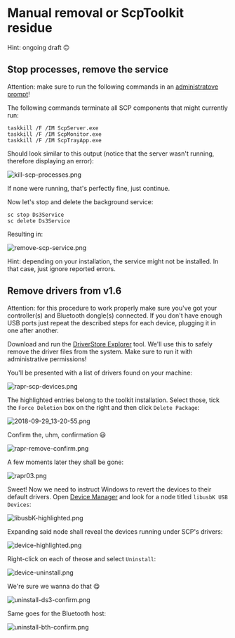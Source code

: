 # Manual removal or ScpToolkit residue

Hint: ongoing draft 🙃

## Stop processes, remove the service

Attention: make sure to run the following commands in an [administratove prompt](https://www.thewindowsclub.com/how-to-run-command-prompt-as-an-administrator)!

The following commands terminate all SCP components that might currently run:

```shell
taskkill /F /IM ScpServer.exe
taskkill /F /IM ScpMonitor.exe
taskkill /F /IM ScpTrayApp.exe
```

Should look similar to this output (notice that the server wasn't running, therefore displaying an error):

![kill-scp-processes.png](img/scp/kill-scp-processes.png)

If none were running, that's perfectly fine, just continue.

Now let's stop and delete the background service:

```shell
sc stop Ds3Service
sc delete Ds3Service
```

Resulting in:

![remove-scp-service.png](img/scp/remove-scp-service.png)

Hint: depending on your installation, the service might not be installed. In that case, just ignore reported errors.

## Remove drivers from v1.6

Attention: for this procedure to work properly make sure you've got your controller(s) and Bluetooth dongle(s) connected. If you don't have enough USB ports just repeat the described steps for each device, plugging it in one after another.

Download and run the [DriverStore Explorer](https://github.com/lostindark/DriverStoreExplorer/releases/latest) tool. We'll use this to safely remove the driver files from the system. Make sure to run it with administrative permissions!

You'll be presented with a list of drivers found on your machine:

![rapr-scp-devices.png](img/scp/rapr-scp-devices.png)

The highlighted entries belong to the toolkit installation. Select those, tick the `Force Deletion` box on the right and then click `Delete Package`:

![2018-09-29_13-20-55.png](img/scp/2018-09-29_13-20-55.png)

Confirm the, uhm, confirmation 😃

![rapr-remove-confirm.png](img/scp/rapr-remove-confirm.png)

A few moments later they shall be gone:

![rapr03.png](img/scp/rapr03.png)

Sweet! Now we need to instruct Windows to revert the devices to their default drivers. Open [Device Manager](https://www.lifewire.com/how-to-open-device-manager-2626075) and look for a node titled `libusbK USB Devices`:

![libusbK-highlighted.png](img/scp/libusbK-highlighted.png)

Expanding said node shall reveal the devices running under SCP's drivers:

![device-highlighted.png](img/scp/device-highlighted.png)

Right-click on each of theose and select `Uninstall`:

![device-uninstall.png](img/scp/device-uninstall.png)

We're sure we wanna do that 😋

![uninstall-ds3-confirm.png](img/scp/uninstall-ds3-confirm.png)

Same goes for the Bluetooth host:

![uninstall-bth-confirm.png](img/scp/uninstall-bth-confirm.png)